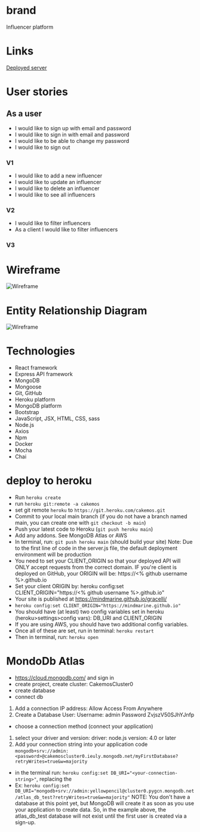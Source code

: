 # brand
Influencer platform

# Links

[Deployed server](https://cakemos.herokuapp.com/)

# User stories

## As a user
- I would like to sign up with email and password
- I would like to sign in with email and password
- I would like to be able to change my password
- I would like to sign out
  
### V1
- I would like to add a new influencer
- I would like to update an influencer
- I would like to delete an influencer
- I would like to see all influencers

### V2 
- I would like to filter influencers
- As a client I would like to filter influencers

### V3 

# Wireframe
![Wireframe](https://i.imgur.com/dqMtst7.png)

# Entity Relationship Diagram
![Wireframe](https://i.imgur.com/OqakIeV.png)

# Technologies
- React framework
- Express API framework
- MongoDB
- Mongoose
- Git, GitHub
- Heroku platform
- MongoDB platform
- Bootstrap
- JavaScript, JSX, HTML, CSS, sass
- Node.js
- Axios
- Npm
- Docker
- Mocha
- Chai

# deploy to heroku
- Run `heroku create`
- run `heroku git:remote -a cakemos`
- set git remote `heroku` to `https://git.heroku.com/cakemos.git`
- Commit to your local main branch (if you do not have a branch named main, you can create one with `git checkout -b main`)
- Push your latest code to Heroku (`git push heroku main`)
- Add any addons. See MongoDB Atlas or AWS
- In terminal, run: `git push heroku main` (should build your site)
Note: Due to the first line of code in the server.js file, the default deployment environment will be production
-  You need to set your CLIENT_ORIGIN so that your deployed API will ONLY accept requests from the correct domain. IF you're client is deployed on GitHub, your ORIGIN will be: https://<% github username %>.github.io
- Set your client ORIGIN by: heroku config:set CLIENT_ORIGIN="https://<% github username %>.github.io"
-  Your site is published at https://mindmarine.github.io/gracelli/
-  `heroku config:set CLIENT_ORIGIN="https://mindmarine.github.io"`
-  You should have (at least) two config variables set in heroku (heroku>settings>config vars): DB_URI and CLIENT_ORIGIN
- If you are using AWS, you should have two additional config variables.
- Once all of these are set, run in terminal: `heroku restart`
- Then in terminal, run: `heroku open`

# MondoDb Atlas
- https://cloud.mongodb.com/ and sign in
- create project, create cluster: CakemosCluster0
- create database
- connect db
1. Add a connection IP address: Allow Access From Anywhere
2. Create a Database User: Username: admin Password ZvjszV50SJhYJnfp
- choose a connection method (connect your application)
1. select your driver and version: driver: node.js version: 4.0 or later
2. Add your connection string into your application code
`mongodb+srv://admin:<password>@cakemoscluster0.ieuly.mongodb.net/myFirstDatabase?retryWrites=true&w=majority`
- in the terminal run: `heroku config:set DB_URI="<your-connection-string>"`, replacing the <password>
- Ex: `heroku config:set DB_URI="mongodb+srv://admin:yellowpencil@cluster0.pygcn.mongodb.net/atlas_db_test?retryWrites=true&w=majority"`
NOTE: You don't have a database at this point yet, but MongoDB will create it as soon as you use your application to create data. 
So, in the example above, the atlas_db_test database will not exist until the first user is created via a sign-up.